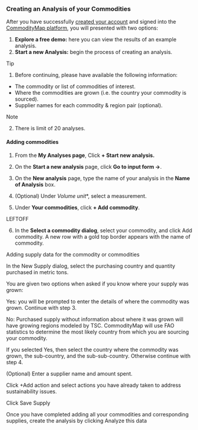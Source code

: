 ### Creating an Analysis of your Commodities

After you have successfully [created your account](https://portal.commoditymap.org/signup) and signed into the [CommodityMap platform](https://portal.commoditymap.org/my-analyses), you will presented with two options:   

1. **Explore a free demo:** here you can view the results of an example analysis.
2. **Start a new Analysis:** begin the process of creating an analysis.


> [!TIP]
> 1. Before continuing, please have available the following information:
>- The commodity or list of commodities of interest.
> - Where the commodities are grown (i.e. the country your commodity is sourced).
> - Supplier names for each commodity & region pair (optional).

> [!NOTE]
> 2. There is limit of 20 analyses. 

#### Adding commodities 


1. From the **My Analyses page**, Click **+ Start new analysis.**

2. On the **Start a new analysis** page, click **Go to input form ->**.

3. On the **New analysis** page, type the name of your analysis in the **Name of Analysis** box. 
4. (Optional) Under *Volume unit**, select a measurement.  

5. Under **Your commodities**, click  **+ Add commodity**. 

LEFTOFF 

6. In the **Select a commodity dialog**, select your commodity, and click Add commodity. A new row with a gold top border appears with the name of commodity. 

Adding supply data for the commodity or commodities 

In the New Supply dialog, select the purchasing country and quantity purchased in metric tons. 

You are given two options when asked if you know where your supply was grown: 

Yes: you will be prompted to enter the details of where the commodity was grown. Continue with step 3.  

 

No: Purchased supply without information about where it was grown will have growing regions modeled by TSC. CommodityMap will use FAO statistics to determine the most likely country from which you are sourcing your commodity. 

 

If you selected Yes, then select the country where the commodity was grown, the sub-country, and the sub-sub-country. Otherwise continue with step 4.  

(Optional) Enter a supplier name and amount spent. 

Click +Add action and select actions you have already taken to address sustainability issues.  

Click Save Supply 

Once you have completed adding all your commodities and corresponding supplies, create the analysis by clicking Analyze this data 

 